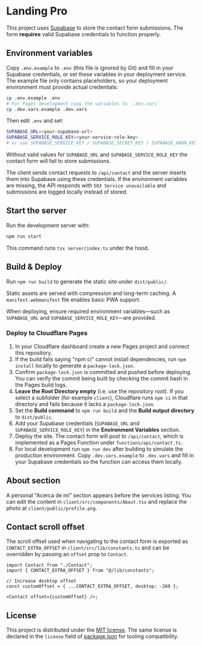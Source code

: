 # Landing Pro

This project uses [Supabase](https://supabase.com) to store the contact form submissions. The form **requires** valid Supabase credentials to function properly.

## Environment variables

Copy `.env.example` to `.env` (this file is ignored by Git) and fill in your Supabase credentials, or set these variables in your deployment service. The example file only contains placeholders, so your deployment environment must provide actual credentials:


```bash
cp .env.example .env
# For Pages development copy the variables to `.dev.vars`
cp .dev.vars.example .dev.vars
```

Then edit `.env` and set:

```bash
SUPABASE_URL=<your-supabase-url>
SUPABASE_SERVICE_ROLE_KEY=<your-service-role-key>
# or use SUPABASE_SERVICE_KEY / SUPABASE_SECRET_KEY / SUPABASE_ANON_KEY
```

Without valid values for `SUPABASE_URL` and `SUPABASE_SERVICE_ROLE_KEY` the
contact form will fail to store submissions.

The client sends contact requests to `/api/contact` and the server inserts them into Supabase using these credentials. If the environment variables are missing, the API responds with `503 Service unavailable` and submissions are logged locally instead of stored.

## Start the server

Run the development server with:

```bash
npm run start
```
This command runs `tsx server/index.ts` under the hood.

## Build & Deploy

Run `npm run build` to generate the static site under `dist/public/`.

Static assets are served with compression and long-term caching. A
`manifest.webmanifest` file enables basic PWA support.

When deploying, ensure required environment variables—such as `SUPABASE_URL` and
`SUPABASE_SERVICE_ROLE_KEY`—are provided.

### Deploy to Cloudflare Pages

1. In your Cloudflare dashboard create a new Pages project and connect this
   repository.
2. If the build fails saying "npm ci" cannot install dependencies, run `npm install` locally to generate a `package-lock.json`.
3. Confirm `package-lock.json` is committed and pushed before deploying. You can
   verify the commit being built by checking the commit hash in the Pages build logs.
4. **Leave the Root Directory empty** (i.e. use the repository root). If you
   select a subfolder (for example `client`), Cloudflare runs `npm ci` in that
   directory and fails because it lacks a `package-lock.json`.
5. Set the **Build command** to `npm run build` and the **Build output
   directory** to `dist/public`.
6. Add your Supabase credentials (`SUPABASE_URL` and
   `SUPABASE_SERVICE_ROLE_KEY`) in the **Environment Variables** section.
7. Deploy the site. The contact form will post to `/api/contact`, which is
   implemented as a Pages Function under `functions/api/contact.ts`.
8. For local development run `npm run dev` after building to simulate the
   production environment. Copy `.dev.vars.example` to `.dev.vars` and fill in
   your Supabase credentials so the function can access them locally.
   
## About section

A personal "Acerca de mí" section appears before the services listing. You can edit the content in `client/src/components/About.tsx` and replace the photo at `client/public/profile.png`.

## Contact scroll offset

The scroll offset used when navigating to the contact form is exported as `CONTACT_EXTRA_OFFSET` in `client/src/lib/constants.ts` and can be overridden by passing an `offset` prop to `Contact`.

```tsx
import Contact from "./Contact";
import { CONTACT_EXTRA_OFFSET } from "@/lib/constants";

// Increase desktop offset
const customOffset = { ...CONTACT_EXTRA_OFFSET, desktop: -260 };

<Contact offset={customOffset} />;
```

## License

This project is distributed under the [MIT license](LICENSE). The same license is
declared in the `license` field of [package.json](package.json) for tooling
compatibility.
